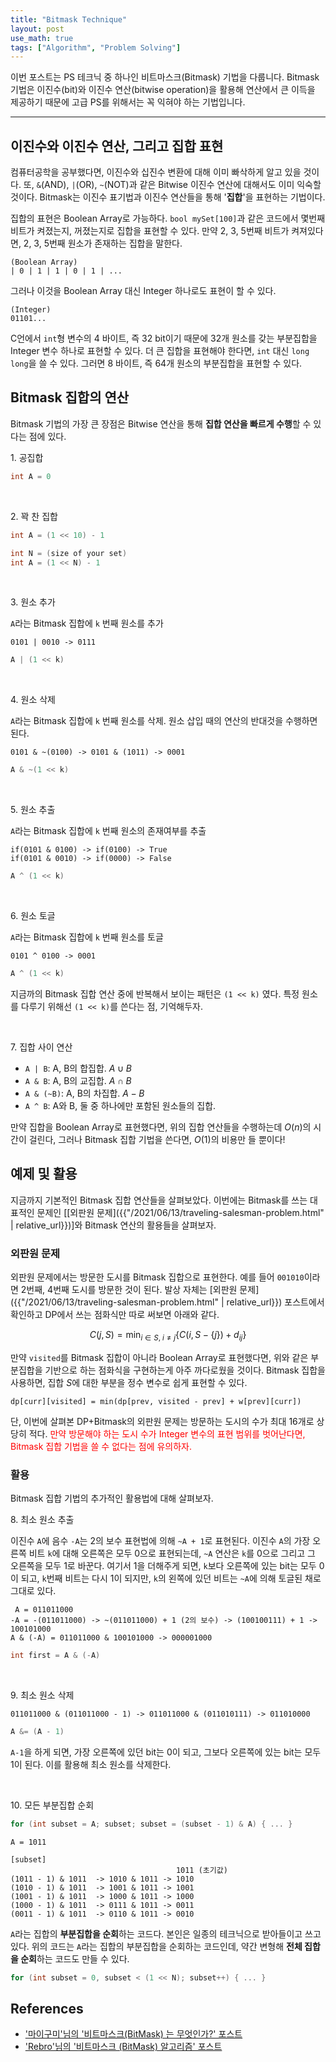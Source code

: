 ```yaml
---
title: "Bitmask Technique"
layout: post
use_math: true
tags: ["Algorithm", "Problem Solving"]
---
```




이번 포스트는 PS 테크닉 중 하나인 비트마스크(Bitmask) 기법을 다룹니다. Bitmask 기법은 이진수(bit)와 이진수 연산(bitwise operation)을 활용해 연산에서 큰 이득을 제공하기 때문에 고급 PS를 위해서는 꼭 익혀야 하는 기법입니다.

<hr/>

## 이진수와 이진수 연산, 그리고 집합 표현

컴퓨터공학을 공부했다면, 이진수와 십진수 변환에 대해 이미 빠삭하게 알고 있을 것이다. 또, `&`(AND), `|`(OR), `~`(NOT)과 같은 Bitwise 이진수 연산에 대해서도 이미 익숙할 것이다. Bitmask는 이진수 표기법과 이진수 연산들을 통해 '**집합**'을 표현하는 기법이다.

집합의 표현은 Boolean Array로 가능하다. `bool mySet[100]`과 같은 코드에서 몇번째 비트가 켜졌는지, 꺼졌는지로 집합을 표현할 수 있다. 만약 2, 3, 5번째 비트가 켜져있다면, 2, 3, 5번째 원소가 존재하는 집합을 말한다.

```
(Boolean Array)
| 0 | 1 | 1 | 0 | 1 | ...
```

그러나 이것을 Boolean Array 대신 Integer 하나로도 표현이 할 수 있다. 

```
(Integer)
01101...
```

C언에서 `int`형 변수의 4 바이트, 즉 32 bit이기 때문에 32개 원소를 갖는 부분집합을 Integer 변수 하나로 표현할 수 있다. 더 큰 집합을 표현해야 한다면, `int` 대신 `long long`을 쓸 수 있다. 그러면 8 바이트, 즉 64개 원소의 부분집합을 표현할 수 있다.

## Bitmask 집합의 연산

Bitmask 기법의 가장 큰 장점은 Bitwise 연산을 통해 **집합 연산을 빠르게 수행**할 수 있다는 점에 있다.

1\. 공집합

```c
int A = 0
```

<br/>

2\. 꽉 찬 집합

```c
int A = (1 << 10) - 1

int N = (size of your set)
int A = (1 << N) - 1
```

<br/>

3\. 원소 추가

`A`라는 Bitmask 집합에 `k` 번째 원소를 추가

```
0101 | 0010 -> 0111
```

```c
A | (1 << k)
```

<br/>

4\. 원소 삭제

`A`라는 Bitmask 집합에 `k` 번째 원소를 삭제. 원소 삽입 때의 연산의 반대것을 수행하면 된다.

```
0101 & ~(0100) -> 0101 & (1011) -> 0001
```

```c
A & ~(1 << k)
```

<br/>

5\. 원소 추출

`A`라는 Bitmask 집합에 `k` 번째 원소의 존재여부를 추출

```
if(0101 & 0100) -> if(0100) -> True
if(0101 & 0010) -> if(0000) -> False
```

```c
A ^ (1 << k)
```

<br/>

6\. 원소 토글

`A`라는 Bitmask 집합에 `k` 번째 원소를 토글

```
0101 ^ 0100 -> 0001
```

```c
A ^ (1 << k)
```

지금까의 Bitmask 집합 연산 중에 반복해서 보이는 패턴은 `(1 << k)` 였다. 특정 원소를 다루기 위해선 `(1 << k)`를 쓴다는 점, 기억해두자.

<br/>

7\. 집합 사이 연산

- `A | B`: A, B의 합집합. $A \cup B$
- `A & B`: A, B의 교집합. $A \cap B$
- `A & (~B)`: A, B의 차집합. $A - B$
- `A ^ B`: A와 B, 둘 중 하나에만 포함된 원소들의 집합.

만약 집합을 Boolean Array로 표현했다면, 위의 집합 연산들을 수행하는데 $O(n)$의 시간이 걸린다, 그러나 Bitmask 집합 기법을 쓴다면, $O(1)$의 비용만 들 뿐이다!

## 예제 및 활용

지금까지 기본적인 Bitmask 집합 연산들을 살펴보았다. 이번에는 Bitmask를 쓰는 대표적인 문제인 [[외판원 문제]({{"/2021/06/13/traveling-salesman-problem.html" | relative_url}})]와 Bitmask 연산의 활용들을 살펴보자.

### 외판원 문제

외판원 문제에서는 방문한 도시를 Bitmask 집합으로 표현한다. 예를 들어 `001010`이라면 2번째, 4번째 도시를 방문한 것이 된다. 발상 자체는 [외판원 문제]({{"/2021/06/13/traveling-salesman-problem.html" | relative_url}}) 포스트에서 확인하고 DP에서 쓰는 점화식만 따로 써보면 아래와 같다.

$$
C(j, S) = \min_{i \in S, \; i \ne j} \left\{ C(i, S - \{j\}) + d_{ij}\right\}
$$

만약 `visited`를 Bitmask 집합이 아니라 Boolean Array로 표현했다면, 위와 같은 부분집합을 기반으로 하는 점화식을 구현하는게 아주 까다로웠을 것이다. Bitmask 집합을 사용하면, 집합 $S$에 대한 부분을 정수 변수로 쉽게 표현할 수 있다.

```
dp[curr][visited] = min(dp[prev, visited - prev] + w[prev][curr])
```

단, 이번에 살펴본 DP+Bitmask의 외판원 문제는 방문하는 도시의 수가 최대 16개로 상당히 적다. <span style="color: red">만약 방문해야 하는 도시 수가 Integer 변수의 표현 범위를 벗어난다면, Bitmask 집합 기법을 쓸 수 없다는 점에 유의하자.</span>

### 활용

Bitmask 집합 기법의 추가적인 활용법에 대해 살펴보자.

8\. 최소 원소 추출

이진수 `A`에 음수 `-A`는 2의 보수 표현법에 의해 `~A + 1`로 표현된다. 이진수 `A`의 가장 오른쪽 비트 `k`에 대해 오른쪽은 모두 0으로 표현되는데, `~A` 연산은 `k`를 0으로 그리고 그 오른쪽을 모두 1로 바꾼다. 여기서 1을 더해주게 되면, `k`보다 오른쪽에 있는 bit는 모두 0이 되고, `k`번째 비트는 다시 1이 되지만, `k`의 왼쪽에 있던 비트는 `~A`에 의해 토글된 채로 그대로 있다.

```
 A = 011011000
-A = -(011011000) -> ~(011011000) + 1 (2의 보수) -> (100100111) + 1 -> 100101000
A & (-A) = 011011000 & 100101000 -> 000001000
```

```c
int first = A & (-A)
```

<br/>

9\. 최소 원소 삭제

```
011011000 & (011011000 - 1) -> 011011000 & (011010111) -> 011010000
```

```c
A &= (A - 1)
```

`A-1`을 하게 되면, 가장 오른쪽에 있던 bit는 0이 되고, 그보다 오른쪽에 있는 bit는 모두 1이 된다. 이를 활용해 최소 원소를 삭제한다.

<br/>

10\. 모든 부분집합 순회

```c
for (int subset = A; subset; subset = (subset - 1) & A) { ... }
```

```
A = 1011

[subset]
                                     1011 (초기값)
(1011 - 1) & 1011  -> 1010 & 1011 -> 1010
(1010 - 1) & 1011  -> 1001 & 1011 -> 1001
(1001 - 1) & 1011  -> 1000 & 1011 -> 1000
(1000 - 1) & 1011  -> 0111 & 1011 -> 0011
(0011 - 1) & 1011  -> 0110 & 1011 -> 0010
```

`A`라는 집합의 **부분집합을 순회**하는 코드다. 본인은 일종의 테크닉으로 받아들이고 쓰고 있다. 위의 코드는 `A`라는 집합의 부분집합을 순회하는 코드인데, 약간 변형해 **전체 집합을 순회**하는 코드도 만들 수 있다.

```c
for (int subset = 0, subset < (1 << N); subset++) { ... }
```

## References

- ['마이구미'님의 '비트마스크(BitMask) 는 무엇인가?' 포스트](https://mygumi.tistory.com/361)
- ['Rebro'님의 '비트마스크 (BitMask) 알고리즘' 포스트](https://rebro.kr/63)